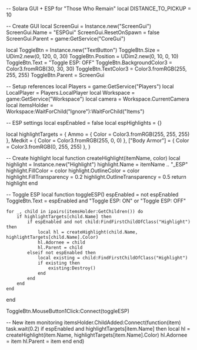 -- Solara GUI + ESP for "Those Who Remain"
local DISTANCE_TO_PICKUP = 10

-- Create GUI
local ScreenGui = Instance.new("ScreenGui")
ScreenGui.Name = "ESPGui"
ScreenGui.ResetOnSpawn = false
ScreenGui.Parent = game:GetService("CoreGui")

local ToggleBtn = Instance.new("TextButton")
ToggleBtn.Size = UDim2.new(0, 120, 0, 30)
ToggleBtn.Position = UDim2.new(0, 10, 0, 10)
ToggleBtn.Text = "Toggle ESP: OFF"
ToggleBtn.BackgroundColor3 = Color3.fromRGB(30, 30, 30)
ToggleBtn.TextColor3 = Color3.fromRGB(255, 255, 255)
ToggleBtn.Parent = ScreenGui

-- Setup references
local Players = game:GetService("Players")
local LocalPlayer = Players.LocalPlayer
local Workspace = game:GetService("Workspace")
local camera = Workspace.CurrentCamera
local itemsHolder = Workspace:WaitForChild("Ignore"):WaitForChild("Items")

-- ESP settings
local espEnabled = false
local espHighlights = {}

local highlightTargets = {
    Ammo = { Color = Color3.fromRGB(255, 255, 255) },
    Medkit = { Color = Color3.fromRGB(255, 0, 0) },
    ["Body Armor"] = { Color = Color3.fromRGB(0, 255, 255) },
}

-- Create highlight
local function createHighlight(itemName, color)
    local highlight = Instance.new("Highlight")
    highlight.Name = itemName .. "_ESP"
    highlight.FillColor = color
    highlight.OutlineColor = color
    highlight.FillTransparency = 0.2
    highlight.OutlineTransparency = 0.5
    return highlight
end

-- Toggle ESP
local function toggleESP()
    espEnabled = not espEnabled
    ToggleBtn.Text = espEnabled and "Toggle ESP: ON" or "Toggle ESP: OFF"

    for _, child in ipairs(itemsHolder:GetChildren()) do
        if highlightTargets[child.Name] then
            if espEnabled and not child:FindFirstChildOfClass("Highlight") then
                local hl = createHighlight(child.Name, highlightTargets[child.Name].Color)
                hl.Adornee = child
                hl.Parent = child
            elseif not espEnabled then
                local existing = child:FindFirstChildOfClass("Highlight")
                if existing then
                    existing:Destroy()
                end
            end
        end
    end
end

ToggleBtn.MouseButton1Click:Connect(toggleESP)

-- New item monitoring
itemsHolder.ChildAdded:Connect(function(item)
    task.wait(0.2)
    if espEnabled and highlightTargets[item.Name] then
        local hl = createHighlight(item.Name, highlightTargets[item.Name].Color)
        hl.Adornee = item
        hl.Parent = item
    end
end)
